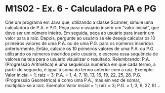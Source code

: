 # M1S02 - Ex. 6 - Calculadora PA e PG
  Crie um programa em Java que, utilizando a classe Scanner, simule uma calculadora de P.A. e P.G. Peça para o usuário inserir um “valor inicial”, que deve ser um número inteiro. Em seguida, peça ao usuário para inserir um valor para a raiz. Depois, pergunte ao usuário se ele deseja calcular os 10 primeiros valores de uma P.A. ou de uma P.G. para os números inseridos anteriormente. Então, calcule os 10 primeiros valores de uma P.A. ou P.G. utilizando os números inseridos pelo usuário, e escreva essa sequência de valores na tela para o usuário visualizar o resultado. Relembrando: P.A. (Progressão Aritmética) é uma sequência numérica em que cada termo, a partir do segundo, é igual à soma do termo anterior com a raiz. Exemplo: Valor inicial = 1; raiz = 3; P.A. = 1, 4, 7, 10, 13, 16, 19, 22, 25, 28. P.G. (Progressão Geométrica) é como uma P.A., mas em vez de somar, multiplica-se a raiz. Exemplo: Valor inicial = 1; raiz = 3; P.G. = 1, 3, 9, 27, 81...
